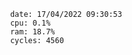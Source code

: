 

                date: 17/04/2022 09:30:53
                cpu: 0.1%
                ram: 18.7%
                cycles: 4560

                         
